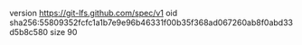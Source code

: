 version https://git-lfs.github.com/spec/v1
oid sha256:55809352fcfc1a1b7e9e96b46331f00b35f368ad067260ab8f0abd33d5b8c580
size 90
